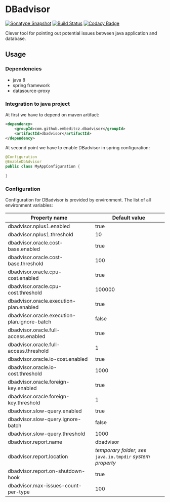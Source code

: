 # DBadvisor

[![Sonatype Snapshot](https://img.shields.io/nexus/s/https/oss.sonatype.org/com.github.embeditcz.dbadvisor/dbadvisor-core.svg)](https://oss.sonatype.org/content/repositories/snapshots/com/github/embeditcz/dbadvisor/dbadvisor-core/)
[![Build Status](https://travis-ci.org/EmbedITCZ/dbadvisor.svg?branch=master)](https://travis-ci.org/EmbedITCZ/dbadvisor)
[![Codacy Badge](https://api.codacy.com/project/badge/Grade/d999b060669f46a0aeff4448c0834c19)](https://www.codacy.com/app/mbocek/dbadvisor?utm_source=github.com&amp;utm_medium=referral&amp;utm_content=EmbedITCZ/dbadvisor&amp;utm_campaign=Badge_Grade)

Clever tool for pointing out potential issues between java application and database.

## Usage

### Dependencies

* java 8
* spring framework
* datasource-proxy


### Integration to java project
At first we have to depend on maven artifact:
```xml
<dependency>
    <groupId>com.github.embeditcz.dbadvisor</groupId>
    <artifactId>dbadvisor</artifactId>
</dependency>
```

At second point we have to enable DBadvisor in spring configuration:
```java
@Configuration
@EnableDbAdvisor
public class MyAppConfiguration {
    
}
```

### Configuration
Configuration for DBadvisor is provided by environment. The list of all environment variables:

| Property name                                | Default value |
| ---                                          | ---           |
| dbadvisor.nplus1.enabled                     | true          |
| dbadvisor.nplus1.threshold                   | 10            |
| dbadvisor.oracle.cost-base.enabled           | true          |
| dbadvisor.oracle.cost-base.threshold         | 100           |
| dbadvisor.oracle.cpu-cost.enabled            | true          |
| dbadvisor.oracle.cpu-cost.threshold          | 100000        |
| dbadvisor.oracle.execution-plan.enabled      | true          |
| dbadvisor.oracle.execution-plan.ignore-batch | false         |
| dbadvisor.oracle.full-access.enabled         | true          |
| dbadvisor.oracle.full-access.threshold       | 1             |
| dbadvisor.oracle.io-cost.enabled             | true          |
| dbadvisor.oracle.io-cost.threshold           | 1000          |
| dbadvisor.oracle.foreign-key.enabled         | true          |
| dbadvisor.oracle.foreign-key.threshold       | 1             |
| dbadvisor.slow-query.enabled                 | true          |
| dbadvisor.slow-query.ignore-batch            | false         |
| dbadvisor.slow-query.threshold               | 1000          |
| dbadvisor.report.name                        | dbadvisor     |
| dbadvisor.report.location                    | _temporary folder, see_ `java.io.tmpdir` _system property_ |
| dbadvisor.report.on-shutdown-hook            | true          |
| dbadvisor.max-issues-count-per-type          | 100           |

